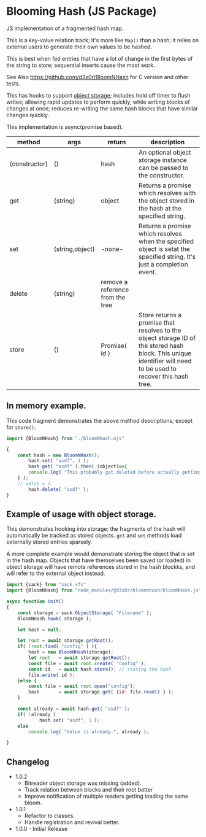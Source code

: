 

# Blooming Hash (JS Package)

JS implementation of a fragmented hash map.

This is a key-value relation track; it's more like `Map()` than a hash; it relies on external users to generate their own values to be hashed.

This is best when fed entries that have a lot of change in the first bytes of the string to store; sequential inserts cause the most work.

See Also https://github.com/d3x0r/BloomNHash for C version and other tests.

This has hooks to support [object storage](https://github.com/d3x0r/sack.vfs/blob/master/README_ObjectStorage.md); 
includes hold off timer to flush writes; allowing rapid updates to perform quickly, while writing blocks of changes at once; 
reduces re-writing the same hash blocks that have similar changes quickly.

This implementation is async(promise based).

|method| args | return | description |
|---|----|----|----|
|(constructor) | (<optional storage>) | hash | An optional object storage instance can be passed to the constructor. |
|get| (string) | object | Returns a promise which resolves with the object stored in the hash at the specified string. |
|set| (string,object) | -none- | Returns a promise which resolves when the specified object is setat the specified string.  It's just a completion event. |
|delete| (string) | remove a reference from the tree |
|store| () | Promise( id ) | Store returns a promise that resolves to the object storage ID of the stored hash block.  This unique identifier will need to be used to recover this hash tree.  |


## In memory example.

This code fragment demonstrates the above method descriptions; except for `store()`.

``` js
import {BloomNHash} from "./bloomNHash.mjs"

{
	const hash = new BloomNHash();
        hash.set( "asdf", 1 );
        hash.get( "asdf" ).then( (object)=>{
		console.log( "This probably got deleted before actually getting done, maybe?" );
	} );
	// value = 1.
        hash.delete( "asdf" );
}

```

## Example of usage with object storage.


This demonstrates hooking into storage; the fragments of the hash will automatically be tracked as stored objects.
`get` and `set` methods load externally stored entries sparsely.

A more complete example would demonstrate storing the object that is set in the hash map.  Objects that have
themselves been saved (or loaded) in object storage will have remote references stored in the hash blockks, and 
will refer to the external object instead.

``` js
import {sack} from "sack.vfs"
import {BloomNHash} from "node_modules/@d3x0r/bloomnhash/bloomNHash.js"

async function init() 
{
	const storage = sack.ObjectStorage( "Filename" );
	BloomNHash.hook( storage );

	let hash = null;

	let root = await storage.getRoot();
	if( !root.find( "config" ) ){
		hash = new BloomNHash(storage);
		let root   = await storage.getRoot();
		const file = await root.create( "config" );
		const id   = await hash.store(); // storing the hash 
		file.write( id );
	}else {
		const file = await root.open("config");
		hash       = await storage.get( {id: file.read() } );
	}

	const already = await hash.get( "asdf" );
	if( !already )
	        hash.set( "asdf", 1 );
	else
		console.log( "Value is already:", already );

}

```


## Changelog

- 1.0.2
  - Bitreader object storage was missing (added).
  - Track relation between blocks and their root better
  - Improve notification of multiple readers getting loading the same bloom.
- 1.0.1 
  - Refactor to classes.
  - Handle registration and revival better.
- 1.0.0 - Initial Release